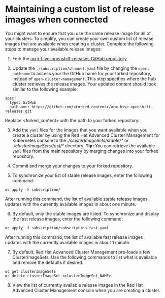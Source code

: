 # Maintaining a custom list of release images when connected

You might want to ensure that you use the same release image for all of your clusters. To simplify, you can create your own custom list of release images that are available when creating a cluster. Complete the following steps to manage your available release images:

1. Fork the [acm-hive-openshift-releases GitHub repository](https://github.com/open-cluster-management/acm-hive-openshift-releases).

2. Update the `./subscription/channel.yaml` file by changing the `spec: pathname` to access your the GitHub name for your forked repository, instead of `open-cluster-management`. This step specifies where the hub cluster retrieves the release images. Your updated content should look similar to the following example: 

  ```
  spec:
    type: GitHub
    pathname: https://github.com/<forked_content>/acm-hive-openshift-releases.git
  ```
  
  Replace <forked_content> with the path to your forked repository.

3. Add the `yaml` files for the images that you want available when you create a cluster by using the Red Hat Advanced Cluster Management for Kubernetes console to the _./clusterImageSets/stable/*_ or _./clusterImageSets/fast/*_ directory. **Tip:** You can retrieve the available `yaml` files from the main repository by merging changes into your forked repository.

4. Commit and merge your changes to your forked repository.

5. To synchronize your list of stable release images, enter the following command:

  ```
  oc apply -k subscription/
  ```
  
  After running this command, the list of available stable release images updates with the currently available images in about one minute.
  
6. By default, only the stable images are listed. To synchronize and display the fast release images, enter the following command:

  ```
  oc apply -f subscription/subscription-fast.yaml
  ```
  
  After running this command, the list of available fast release images updates with the currently available images in about 1 minute.  

7. By default, Red Hat Advanced Cluster Management pre-loads a few ClusterImageSets. Use the following commands to list what is available and remove the defaults if desired.

  ```
  oc get clusterImageSets
  oc delete clusterImageSet <clusterImageSet_NAME>
  ```

8. View the list of currently available release images in the Red Hat Advanced Cluster Management console when you are creating a cluster.

